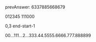 prevAnswer: 6337885668679

012345
111000

0,3
end-start-1

00...111...2...333.44.5555.6666.777.888899

